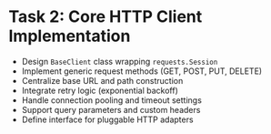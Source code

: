 # Task 2: Core HTTP Client Implementation

- Design `BaseClient` class wrapping `requests.Session`
- Implement generic request methods (GET, POST, PUT, DELETE)
- Centralize base URL and path construction
- Integrate retry logic (exponential backoff)
- Handle connection pooling and timeout settings
- Support query parameters and custom headers
- Define interface for pluggable HTTP adapters
